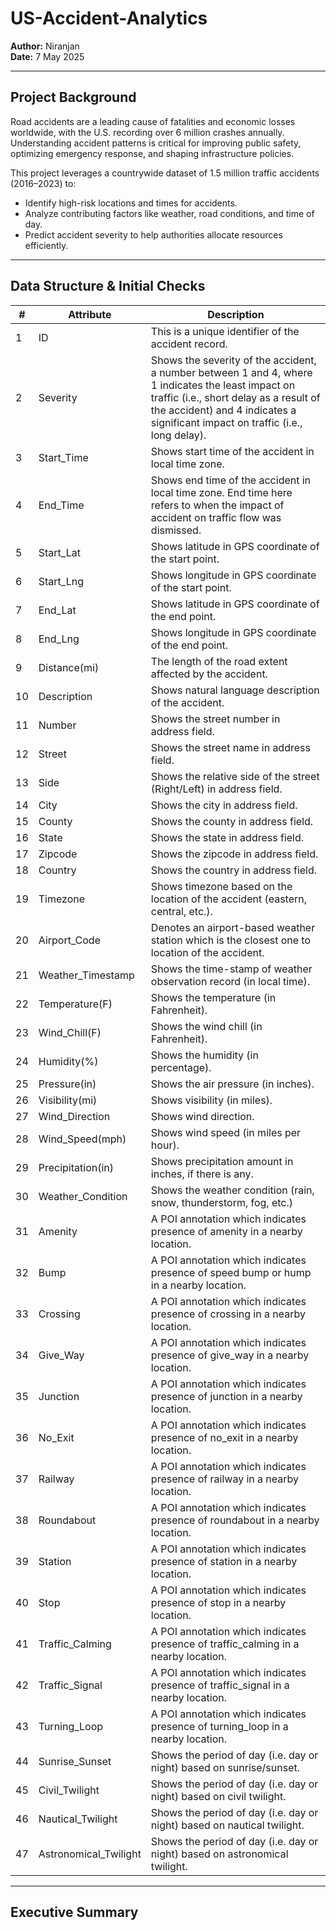 # US-Accident-Analytics

**Author:** Niranjan  
**Date:** 7 May 2025  


---
## Project Background

Road accidents are a leading cause of fatalities and economic losses worldwide, with the U.S. recording over 6 million crashes annually. Understanding accident patterns is critical for improving public safety, optimizing emergency response, and shaping infrastructure policies.

This project leverages a countrywide dataset of 1.5 million traffic accidents (2016–2023) to:
- Identify high-risk locations and times for accidents.
- Analyze contributing factors like weather, road conditions, and time of day.
- Predict accident severity to help authorities allocate resources efficiently.

---

## Data Structure & Initial Checks


| #  | Attribute                   | Description |
|----|-----------------------------|-------------|
| 1  | ID                          | This is a unique identifier of the accident record. |
| 2  | Severity                    | Shows the severity of the accident, a number between 1 and 4, where 1 indicates the least impact on traffic (i.e., short delay as a result of the accident) and 4 indicates a significant impact on traffic (i.e., long delay). |
| 3  | Start_Time                  | Shows start time of the accident in local time zone. |
| 4  | End_Time                    | Shows end time of the accident in local time zone. End time here refers to when the impact of accident on traffic flow was dismissed. |
| 5  | Start_Lat                   | Shows latitude in GPS coordinate of the start point. |
| 6  | Start_Lng                   | Shows longitude in GPS coordinate of the start point. |
| 7  | End_Lat                     | Shows latitude in GPS coordinate of the end point. |
| 8  | End_Lng                     | Shows longitude in GPS coordinate of the end point. |
| 9  | Distance(mi)                | The length of the road extent affected by the accident. |
| 10 | Description                 | Shows natural language description of the accident. |
| 11 | Number                      | Shows the street number in address field. |
| 12 | Street                      | Shows the street name in address field. |
| 13 | Side                        | Shows the relative side of the street (Right/Left) in address field. |
| 14 | City                        | Shows the city in address field. |
| 15 | County                      | Shows the county in address field. |
| 16 | State                       | Shows the state in address field. |
| 17 | Zipcode                     | Shows the zipcode in address field. |
| 18 | Country                     | Shows the country in address field. |
| 19 | Timezone                    | Shows timezone based on the location of the accident (eastern, central, etc.). |
| 20 | Airport_Code                | Denotes an airport-based weather station which is the closest one to location of the accident. |
| 21 | Weather_Timestamp           | Shows the time-stamp of weather observation record (in local time). |
| 22 | Temperature(F)              | Shows the temperature (in Fahrenheit). |
| 23 | Wind_Chill(F)               | Shows the wind chill (in Fahrenheit). |
| 24 | Humidity(%)                 | Shows the humidity (in percentage). |
| 25 | Pressure(in)                | Shows the air pressure (in inches). |
| 26 | Visibility(mi)              | Shows visibility (in miles). |
| 27 | Wind_Direction              | Shows wind direction. |
| 28 | Wind_Speed(mph)             | Shows wind speed (in miles per hour). |
| 29 | Precipitation(in)           | Shows precipitation amount in inches, if there is any. |
| 30 | Weather_Condition           | Shows the weather condition (rain, snow, thunderstorm, fog, etc.) |
| 31 | Amenity                     | A POI annotation which indicates presence of amenity in a nearby location. |
| 32 | Bump                        | A POI annotation which indicates presence of speed bump or hump in a nearby location. |
| 33 | Crossing                    | A POI annotation which indicates presence of crossing in a nearby location. |
| 34 | Give_Way                    | A POI annotation which indicates presence of give_way in a nearby location. |
| 35 | Junction                    | A POI annotation which indicates presence of junction in a nearby location. |
| 36 | No_Exit                     | A POI annotation which indicates presence of no_exit in a nearby location. |
| 37 | Railway                     | A POI annotation which indicates presence of railway in a nearby location. |
| 38 | Roundabout                  | A POI annotation which indicates presence of roundabout in a nearby location. |
| 39 | Station                     | A POI annotation which indicates presence of station in a nearby location. |
| 40 | Stop                        | A POI annotation which indicates presence of stop in a nearby location. |
| 41 | Traffic_Calming             | A POI annotation which indicates presence of traffic_calming in a nearby location. |
| 42 | Traffic_Signal              | A POI annotation which indicates presence of traffic_signal in a nearby location. |
| 43 | Turning_Loop                | A POI annotation which indicates presence of turning_loop in a nearby location. |
| 44 | Sunrise_Sunset              | Shows the period of day (i.e. day or night) based on sunrise/sunset. |
| 45 | Civil_Twilight              | Shows the period of day (i.e. day or night) based on civil twilight. |
| 46 | Nautical_Twilight           | Shows the period of day (i.e. day or night) based on nautical twilight. |
| 47 | Astronomical_Twilight       | Shows the period of day (i.e. day or night) based on astronomical twilight. |

---
## Executive Summary

